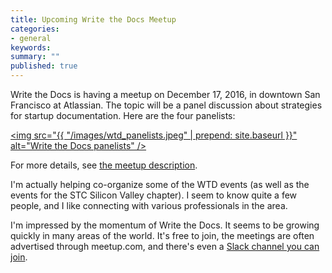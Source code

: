 ```yaml
---
title: Upcoming Write the Docs Meetup
categories:
- general
keywords: 
summary: ""
published: true
---
```


Write the Docs is having a meetup on December 17, 2016, in downtown San Francisco at Atlassian. The topic will be a panel discussion about strategies for startup documentation. Here are the four panelists:

<a href="http://www.meetup.com/Write-the-Docs/events/226495517/"><img src="{{ "/images/wtd_panelists.jpeg" | prepend: site.baseurl }}" alt="Write the Docs panelists" /></a>

For more details, see [the meetup description](http://www.meetup.com/Write-the-Docs/events/226495517/).

I'm actually helping co-organize some of the WTD events (as well as the events for the STC Silicon Valley chapter). I seem to know quite a few people, and I like connecting with various professionals in the area. 

I'm impressed by the momentum of Write the Docs. It seems to be growing quickly in many areas of the world. It's free to join, the meetings are often advertised through meetup.com, and there's even a [Slack channel you can join](http://slack.writethedocs.org/).  




